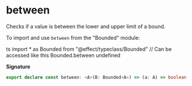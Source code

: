 # between

Checks if a value is between the lower and upper limit of a bound.

To import and use `between` from the "Bounded" module:

ts
import \* as Bounded from "@effect/typeclass/Bounded"
// Can be accessed like this
Bounded.between
undefined

**Signature**

```ts
export declare const between: <A>(B: Bounded<A>) => (a: A) => boolean
```
